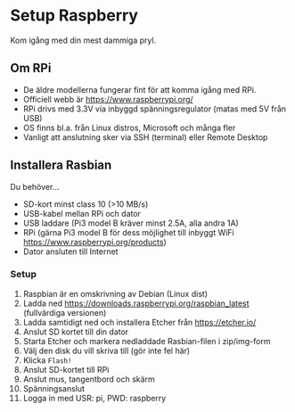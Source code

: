 # Setup Raspberry
Kom igång med din mest dammiga pryl. 

## Om RPi
* De äldre modellerna fungerar fint för att komma igång med RPi. 
* Officiell webb är https://www.raspberrypi.org/
* RPi drivs med 3.3V via inbyggd spänningsregulator (matas med 5V från USB)
* OS finns bl.a. från Linux distros, Microsoft och många fler
* Vanligt att anslutning sker via SSH (terminal) eller Remote Desktop 

## Installera Rasbian
Du behöver...
* SD-kort minst class 10 (>10 MB/s)
* USB-kabel mellan RPi och dator
* USB laddare (Pi3 model B kräver minst 2.5A, alla andra 1A)
* RPi (gärna Pi3 model B för dess möjlighet till inbyggt WiFi https://www.raspberrypi.org/products)
* Dator ansluten till Internet

### Setup
1. Raspbian är en omskrivning av Debian (Linux dist)
2. Ladda ned https://downloads.raspberrypi.org/raspbian_latest (fullvärdiga versionen)
3. Ladda samtidigt ned och installera Etcher från https://etcher.io/
4. Anslut SD kortet till din dator
5. Starta Etcher och markera nedladdade Rasbian-filen i zip/img-form
6. Välj den disk du vill skriva till (gör inte fel här)
7. Klicka ```Flash!```
8. Anslut SD-kortet till RPi
9. Anslut mus, tangentbord och skärm
10. Spänningsanslut
11. Logga in med USR: pi, PWD: raspberry
